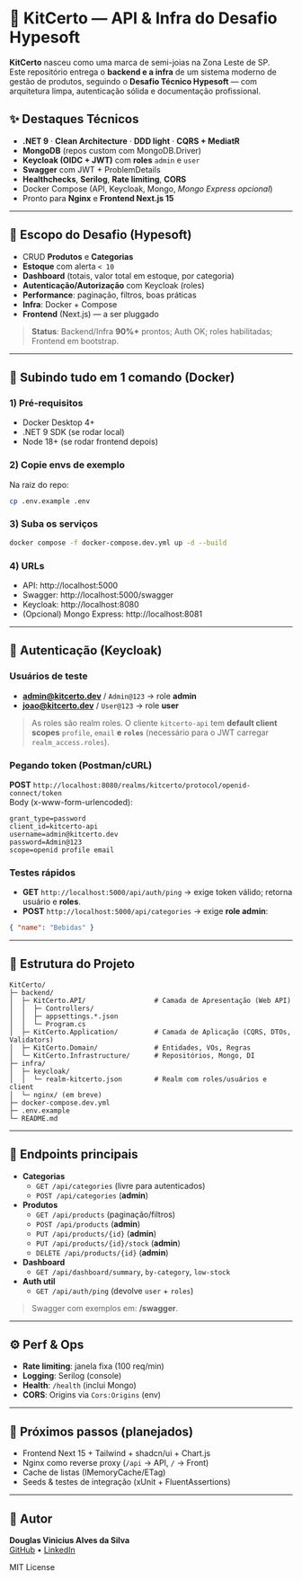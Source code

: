 # 💎 KitCerto — API & Infra do Desafio Hypesoft

**KitCerto** nasceu como uma marca de semi-joias na Zona Leste de SP.  
Este repositório entrega o **backend e a infra** de um sistema moderno de gestão de produtos, seguindo o **Desafio Técnico Hypesoft** — com arquitetura limpa, autenticação sólida e documentação profissional.

## ✨ Destaques Técnicos
- **.NET 9** · **Clean Architecture** · **DDD light** · **CQRS + MediatR**
- **MongoDB** (repos custom com MongoDB.Driver)
- **Keycloak (OIDC + JWT)** com **roles** `admin` e `user`
- **Swagger** com JWT + ProblemDetails
- **Healthchecks**, **Serilog**, **Rate limiting**, **CORS**
- Docker Compose (API, Keycloak, Mongo, *Mongo Express opcional*)
- Pronto para **Nginx** e **Frontend Next.js 15**

---

## 🧩 Escopo do Desafio (Hypesoft)
- CRUD **Produtos** e **Categorias**
- **Estoque** com alerta `< 10`
- **Dashboard** (totais, valor total em estoque, por categoria)
- **Autenticação/Autorização** com Keycloak (roles)
- **Performance**: paginação, filtros, boas práticas
- **Infra**: Docker + Compose
- **Frontend** (Next.js) — a ser pluggado

> **Status**: Backend/Infra **90%+** prontos; Auth OK; roles habilitadas; Frontend em bootstrap.

---

## 🚀 Subindo tudo em 1 comando (Docker)

### 1) Pré-requisitos
- Docker Desktop 4+
- .NET 9 SDK (se rodar local)
- Node 18+ (se rodar frontend depois)

### 2) Copie envs de exemplo
Na raiz do repo:
```bash
cp .env.example .env
```

### 3) Suba os serviços
```bash
docker compose -f docker-compose.dev.yml up -d --build
```

### 4) URLs
- API: http://localhost:5000  
- Swagger: http://localhost:5000/swagger  
- Keycloak: http://localhost:8080  
- (Opcional) Mongo Express: http://localhost:8081

---

## 🔐 Autenticação (Keycloak)

### Usuários de teste
- **admin@kitcerto.dev** / `Admin@123` → role **admin**
- **joao@kitcerto.dev** / `User@123` → role **user**

> As roles são realm roles. O cliente `kitcerto-api` tem **default client scopes** `profile`, `email` **e `roles`** (necessário para o JWT carregar `realm_access.roles`).

### Pegando token (Postman/cURL)
**POST** `http://localhost:8080/realms/kitcerto/protocol/openid-connect/token`  
Body (x-www-form-urlencoded):
```
grant_type=password
client_id=kitcerto-api
username=admin@kitcerto.dev
password=Admin@123
scope=openid profile email
```

### Testes rápidos
- **GET** `http://localhost:5000/api/auth/ping` → exige token válido; retorna usuário e **roles**.
- **POST** `http://localhost:5000/api/categories` → exige **role admin**:
```json
{ "name": "Bebidas" }
```

---

## 🧭 Estrutura do Projeto

```
KitCerto/
├─ backend/
│  ├─ KitCerto.API/                 # Camada de Apresentação (Web API)
│  │  ├─ Controllers/
│  │  ├─ appsettings.*.json
│  │  └─ Program.cs
│  ├─ KitCerto.Application/         # Camada de Aplicação (CQRS, DTOs, Validators)
│  ├─ KitCerto.Domain/              # Entidades, VOs, Regras
│  └─ KitCerto.Infrastructure/      # Repositórios, Mongo, DI
├─ infra/
│  ├─ keycloak/
│  │  └─ realm-kitcerto.json        # Realm com roles/usuários e client
│  └─ nginx/ (em breve)
├─ docker-compose.dev.yml
├─ .env.example
└─ README.md
```

---

## 🧪 Endpoints principais

- **Categorias**
  - `GET /api/categories` (livre para autenticados)
  - `POST /api/categories` (**admin**)
- **Produtos**
  - `GET /api/products` (paginação/filtros)
  - `POST /api/products` (**admin**)
  - `PUT /api/products/{id}` (**admin**)
  - `PUT /api/products/{id}/stock` (**admin**)
  - `DELETE /api/products/{id}` (**admin**)
- **Dashboard**
  - `GET /api/dashboard/summary`, `by-category`, `low-stock`
- **Auth util**
  - `GET /api/auth/ping` (devolve `user` + `roles`)

> Swagger com exemplos em: **/swagger**.

---

## ⚙️ Perf & Ops
- **Rate limiting**: janela fixa (100 req/min)
- **Logging**: Serilog (console)
- **Health**: `/health` (inclui Mongo)
- **CORS**: Origins via `Cors:Origins` (env)

---

## 🧱 Próximos passos (planejados)
- Frontend Next 15 + Tailwind + shadcn/ui + Chart.js
- Nginx como reverse proxy (`/api` → API, `/` → Front)
- Cache de listas (IMemoryCache/ETag)
- Seeds & testes de integração (xUnit + FluentAssertions)

---

## 👤 Autor
**Douglas Vinicius Alves da Silva**  
[GitHub](https://github.com/ViniciusVivet) • [LinkedIn](https://linkedin.com/in/Vivetsp)

MIT License
